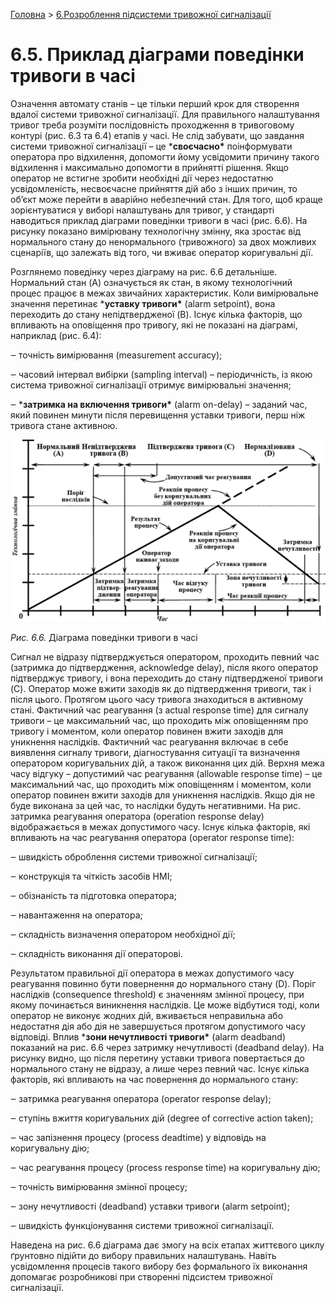[Головна](README.md) > [6.Розроблення підсистеми тривожної сигналізації](6.md)

# 6.5.   Приклад діаграми поведінки тривоги в часі 

Означення автомату станів – це тільки перший крок для створення вдалої системи тривожної сигналізації. Для правильного налаштування тривог треба розуміти послідовність проходження в тривоговому контурі (рис. 6.3 та 6.4) етапів у часі. Не слід забувати, що завдання системи тривожної сигналізації – це ***своєчасно\*** поінформувати оператора про відхилення, допомогти йому усвідомити причину такого відхилення і максимально допомогти в прийнятті рішення. Якщо оператор не встигне зробити необхідні дії через недостатню усвідомленість, несвоєчасне прийняття дій або з інших причин, то об’єкт може перейти в аварійно небезпечний стан. Для того, щоб краще зорієнтуватися у виборі налаштувань для тривог, у стандарті наводиться приклад діаграми поведінки тривоги в часі (рис. 6.6). На рисунку показано вимірювану технологічну змінну, яка зростає від нормального стану до ненормального (тривожного) за двох можливих сценаріїв, що залежать від того, чи вживає оператор коригувальні дії. 

Розглянемо поведінку через діаграму на рис. 6.6 детальніше. Нормальний стан (A) означується як стан, в якому технологічний процес працює в межах звичайних характеристик. Коли вимірювальне значення перетинає ***уставку тривоги\*** (alarm setpoint), вона переходить до стану непідтвердженої (B). Існує кілька факторів, що впливають на оповіщення про тривогу, які не показані на діаграмі, наприклад (рис. 6.4):

‒    точність вимірювання (measurement accuracy);

‒    часовий інтервал вибірки (sampling interval) – періодичність, із якою система тривожної сигналізації отримує вимірювальні значення;

‒    ***затримка на включення тривоги\*** (alarm on-delay) – заданий час, який повинен минути після перевищення уставки тривоги, перш ніж тривога стане активною. 

![](media6/6_6.png)                               

*Рис. 6.6.* Діаграма поведінки тривоги в часі

Сигнал не відразу підтверджується оператором, проходить певний час (затримка до підтвердження, acknowledge delay), після якого оператор підтверджує тривогу, і вона переходить до стану підтвердженої тривоги (C). Оператор може вжити заходів як до підтвердження тривоги, так і після цього. Протягом цього часу тривога знаходиться в активному стані. Фактичний час реагування (з actual response time) для сигналу тривоги – це максимальний час, що проходить між оповіщенням про тривогу і моментом, коли оператор повинен вжити заходів для уникнення наслідків. Фактичний час реагування включає в себе виявлення сигналу тривоги, діагностування ситуації та визначення оператором коригувальних дій, а також виконання цих дій. Верхня межа часу відгуку – допустимий час реагування (allowable response time) – це максимальний час, що проходить між оповіщенням і моментом, коли оператор повинен вжити заходів для уникнення наслідків. Якщо дія не буде виконана за цей час, то наслідки будуть негативними. На рис. затримка реагування оператора (operation response delay) відображається в межах допустимого часу. Існує кілька факторів, які впливають на час реагування оператора (operator response time):

‒    швидкість оброблення системи тривожної сигналізації;

‒    конструкція та чіткість засобів HMI;

‒    обізнаність та підготовка оператора;

‒    навантаження на оператора;

‒    складність визначення оператором необхідної дії;

‒    складність виконання дії операторові.

Результатом правильної дії оператора в межах допустимого часу реагування повинно бути повернення до нормального стану (D). Поріг наслідків (consequence threshold) є значенням змінної процесу, при якому починається виникнення наслідків. Це може відбутися тоді, коли оператор не виконує жодних дій, вживається неправильна або недостатня дія або дія не завершується протягом допустимого часу відповіді. Вплив ***зони нечутливості тривоги\*** (alarm deadband) показаний на рис. 6.6 через затримку нечутливості (deadband delay). На рисунку видно, що після перетину уставки тривога повертається до нормального стану не відразу, а лише через певний час. Існує кілька факторів, які впливають на час повернення до нормального стану:

‒    затримка реагування оператора (operator response delay);

‒    ступінь вжиття коригувальних дій (degree of corrective action taken);

‒    час запізнення процесу (process deadtime) у відповідь на коригувальну дію;

‒    час реагування процесу (process response time) на коригувальну дію;

‒    точність вимірювання змінної процесу;

‒    зону нечутливості (deadband) уставки тривоги (alarm setpoint);

‒    швидкість функціонування системи тривожної сигналізації.

Наведена на рис. 6.6 діаграма дає змогу на всіх етапах життєвого циклу ґрунтовно підійти до вибору правильних налаштувань. Навіть усвідомлення процесів такого вибору без формального їх виконання допомагає розробникові при створенні підсистем тривожної сигналізації.   
